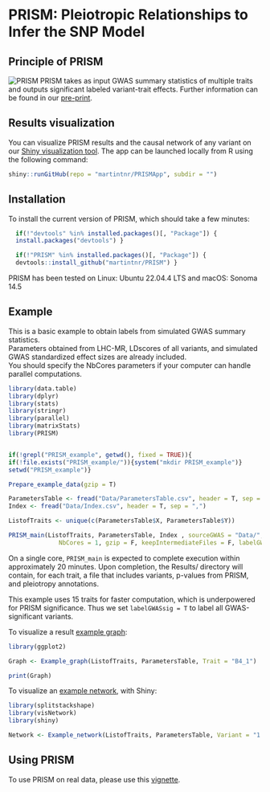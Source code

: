 
<!-- README.md is generated from README.Rmd. Please edit that file -->

# PRISM: Pleiotropic Relationships to Infer the SNP Model

<!-- badges: start -->
<!-- badges: end -->

## Principle of PRISM

![PRISM](Github_Fig.png) PRISM takes as input GWAS summary statistics of
multiple traits and outputs significant labeled variant-trait effects.
Further information can be found in our
[pre-print](https://doi.org/10.1101/2024.06.01.24308193).

## Results visualization

You can visualize PRISM results and the causal network of any variant on
our [Shiny visualization tool](https://verbam01.shinyapps.io/PRISM/).
The app can be launched locally from R using the following command:

``` r
shiny::runGitHub(repo = "martintnr/PRISMApp", subdir = "")
```

## Installation

To install the current version of PRISM, which should take a few
minutes:

``` r
  if(!"devtools" %in% installed.packages()[, "Package"]) {
  install.packages("devtools") }

  if(!"PRISM" %in% installed.packages()[, "Package"]) {
  devtools::install_github("martintnr/PRISM") }
```

PRISM has been tested on Linux: Ubuntu 22.04.4 LTS and macOS: Sonoma
14.5

## Example

This is a basic example to obtain labels from simulated GWAS summary
statistics.  
Parameters obtained from LHC-MR, LDscores of all variants, and simulated
GWAS standardized effect sizes are already included.  
You should specify the NbCores parameters if your computer can handle
parallel computations.

``` r
library(data.table)
library(dplyr)
library(stats)
library(stringr)
library(parallel)
library(matrixStats)
library(PRISM)


if(!grepl("PRISM_example", getwd(), fixed = TRUE)){
if(!file.exists("PRISM_example/")){system("mkdir PRISM_example")}
setwd("PRISM_example")}

Prepare_example_data(gzip = T)

ParametersTable <- fread("Data/ParametersTable.csv", header = T, sep = ",")
Index <- fread("Data/Index.csv", header = T, sep = ",")

ListofTraits <- unique(c(ParametersTable$X, ParametersTable$Y))

PRISM_main(ListofTraits, ParametersTable, Index , sourceGWAS = "Data/",
              NbCores = 1, gzip = F, keepIntermediateFiles = F, labelGWASsig = T)
```

On a single core, `PRISM_main` is expected to complete execution within
approximately 20 minutes. Upon completion, the Results/ directory will
contain, for each trait, a file that includes variants, p-values from
PRISM, and pleiotropy annotations.

This example uses 15 traits for faster computation, which is
underpowered for PRISM significance. Thus we set `labelGWASsig = T` to
label all GWAS-significant variants.

To visualize a result [example
graph](https://github.com/martintnr/PRISM/blob/main/Example_graph_output.png):

``` r
library(ggplot2)

Graph <- Example_graph(ListofTraits, ParametersTable, Trait = "B4_1")

print(Graph)
```

To visualize an [example
network](https://github.com/martintnr/PRISM/blob/main/Example_network_output.png),
with Shiny:

``` r
library(splitstackshape)
library(visNetwork)
library(shiny)

Network <- Example_network(ListofTraits, ParametersTable, Variant = "1:5341323:G:A")
```

## Using PRISM

To use PRISM on real data, please use this
[vignette](https://github.com/martintnr/PRISM/blob/main/vignettes/PRISM_vignette.md).

